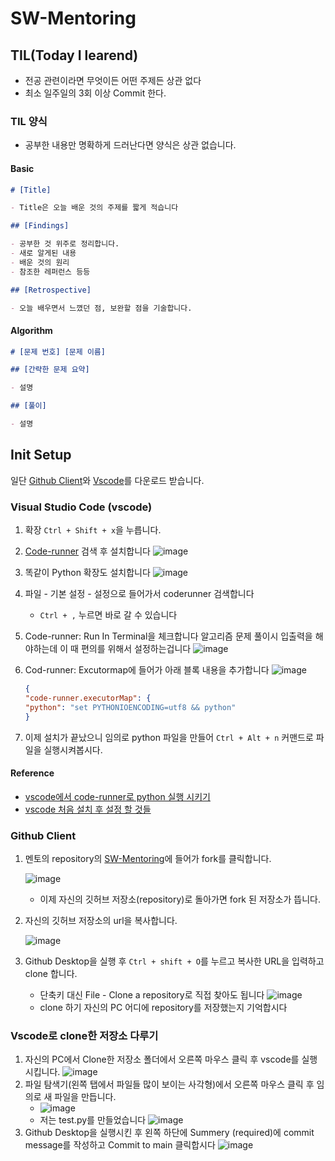 # SW-Mentoring

## TIL(Today I learend)

- 전공 관련이라면 무엇이든 어떤 주제든 상관 없다
- 최소 일주일의 3회 이상 Commit 한다.

### TIL 양식

- 공부한 내용만 명확하게 드러난다면 양식은 상관 없습니다.

#### Basic

```md
# [Title]

- Title은 오늘 배운 것의 주제를 짧게 적습니다

## [Findings]

- 공부한 것 위주로 정리합니다.
- 새로 알게된 내용
- 배운 것의 원리
- 참조한 레퍼런스 등등

## [Retrospective]

- 오늘 배우면서 느꼈던 점, 보완할 점을 기술합니다.
```

#### Algorithm

```md
# [문제 번호] [문제 이름]

## [간략한 문제 요약]

- 설명

## [풀이]

- 설명
```

## Init Setup

일단 [Github Client](https://desktop.github.com/)와 [Vscode](https://code.visualstudio.com/download)를 다운로드 받습니다.

### Visual Studio Code (vscode)

1. 확장 `Ctrl + Shift + x`을 누릅니다.
2. [Code-runner](https://marketplace.visualstudio.com/items?itemName=formulahendry.code-runner) 검색 후 설치합니다
   ![image](https://user-images.githubusercontent.com/37897508/160076408-5de2f2bb-c3ea-4d50-9241-ff757b769e82.png)
3. 똑같이 Python 확장도 설치합니다
   ![image](https://user-images.githubusercontent.com/37897508/160076360-d02d68a0-b8ca-420c-bf86-12c5d37f32d4.png)
4. 파일 - 기본 설정 - 설정으로 들어가서 coderunner 검색합니다
   - `Ctrl + ,` 누르면 바로 갈 수 있습니다
5. Code-runner: Run In Terminal을 체크합니다
   알고리즘 문제 풀이시 입출력을 해야하는데 이 때 편의를 위해서 설정하는겁니다
   ![image](https://user-images.githubusercontent.com/37897508/160074419-7d4044fd-fb71-4c87-a7aa-30bc6bc77ef9.png)
6. Cod-runner: Excutormap에 들어가 아래 블록 내용을 추가합니다
   ![image](https://user-images.githubusercontent.com/37897508/160076032-c53b1b80-7df2-4e46-ac1d-2ac479068b09.png)

   ```json
   {
   "code-runner.executorMap": {
   "python": "set PYTHONIOENCODING=utf8 && python"
   }
   ```

7. 이제 설치가 끝났으니 임의로 python 파일을 만들어 `Ctrl + Alt + n` 커맨드로 파일을 실행시켜봅시다.

#### Reference

- [vscode에서 code-runner로 python 실행 시키기](https://codesyun.tistory.com/133)
- [vscode 처음 설치 후 설정 할 것들](https://www.crocus.co.kr/1469)

### Github Client

1. 멘토의 repository의 [SW-Mentoring](https://github.com/GoBeromsu/SW-Mentoring)에 들어가 fork를 클릭합니다.

   ![image](https://user-images.githubusercontent.com/37897508/160079746-269f4d9f-510f-45e4-94ca-1bb736555c2d.png)

   - 이제 자신의 깃허브 저장소(repository)로 돌아가면 fork 된 저장소가 뜹니다.

2. 자신의 깃허브 저장소의 url을 복사합니다.

   ![image](https://user-images.githubusercontent.com/37897508/160078167-c0276a91-2025-4981-89f1-636d821a28d8.png)

3. Github Desktop을 실행 후 `Ctrl + shift + O`를 누르고 복사한 URL을 입력하고 clone 합니다.
   - 단축키 대신 File - Clone a repository로 직접 찾아도 됩니다
     ![image](https://user-images.githubusercontent.com/37897508/160078931-fcdd58a9-38d0-4f99-a40b-e61783644b79.png)
   - clone 하기 자신의 PC 어디에 repository를 저장했는지 기억합시다

### Vscode로 clone한 저장소 다루기

1. 자신의 PC에서 Clone한 저장소 폴더에서 오른쪽 마우스 클릭 후 vscode를 실행시킵니다.
   ![image](https://user-images.githubusercontent.com/37897508/160080889-28f138b9-ff21-47d6-b18d-308879abae10.png)
2. 파일 탐색기(왼쪽 탭에서 파일들 많이 보이는 사각형)에서 오른쪽 마우스 클릭 후 임의로 새 파일을 만듭니다.
   - ![image](https://user-images.githubusercontent.com/37897508/160081349-7e0b8fc7-9b0d-4f95-aa07-87c7deb1b5f6.png)
   - 저는 test.py를 만들었습니다
     ![image](https://user-images.githubusercontent.com/37897508/160081796-101522fa-463c-4cf3-8c69-f7299c636133.png)
3. Github Desktop을 실행시킨 후 왼쪽 하단에 Summery (required)에 commit message를 작성하고 Commit to main 클릭합시다
    ![image](https://user-images.githubusercontent.com/37897508/160082123-b5023031-0dd8-4743-94cb-1d636095c414.png)